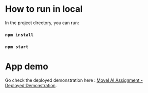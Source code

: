 # How to run in local

In the project directory, you can run:

### `npm install`

### `npm start`

# App demo
Go check the deployed demonstration here : [Movel AI Assignment - Deployed Demonstration](https://movel-ai-reinhardjs.netlify.app).
